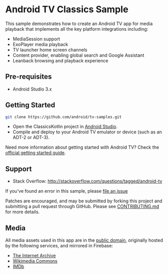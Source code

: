 Android TV Classics Sample
==========================

This sample demonstrates how to create an Android TV app for media
playback that implements all the key platform integrations including:
- MediaSession support
- ExoPlayer media playback
- TV launcher home screen channels
- Content provider, enabling global search and Google Assistant
- Leanback browsing and playback experience

Pre-requisites
--------------

- Android Studio 3.x

Getting Started
---------------

```sh
git clone https://github.com/android/tv-samples.git
```

- Open the ClassicsKotlin project in [Android Studio][studio].
- Compile and deploy to your Android TV emulator or device (such as an ADT-2 or ADT-3).

Need more information about getting started with Android TV? Check the [official getting started guide][getting-started].


Support
-------

- Stack Overflow: http://stackoverflow.com/questions/tagged/android-tv

If you've found an error in this sample, please
[file an issue](https://github.com/android/tv/issues)

Patches are encouraged, and may be submitted by forking this project and
submitting a pull request through GitHub. Please see
[CONTRIBUTING.md](../CONTRIBUTING.md) for more details.

Media
-----

All media assets used in this app are in the
[public domain](https://en.wikipedia.org/wiki/Public_domain), originally hosted
by the following services, and mirrored in Firebase:
- [The Internet Archive](https://archive.org)
- [Wikimedia Commons](https://commons.wikimedia.org)
- [IMDb](https://imdb.com)

[studio]: https://developer.android.com/tools/studio/index.html
[getting-started]: https://developer.android.com/training/tv/start/start.html
